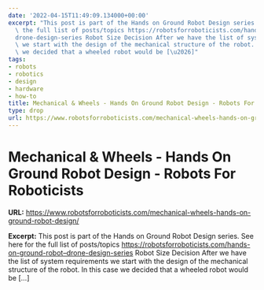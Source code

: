 ```yaml
---
date: '2022-04-15T11:49:09.134000+00:00'
excerpt: "This post is part of the Hands on Ground Robot Design series. See here for\
  \ the full list of posts/topics https://robotsforroboticists.com/hands-on-ground-robot\u2013\
  drone-design-series Robot Size Decision After we have the list of system requirements\
  \ we start with the design of the mechanical structure of the robot. In this case\
  \ we decided that a wheeled robot would be [\u2026]"
tags:
- robots
- robotics
- design
- hardware
- how-to
title: Mechanical & Wheels - Hands On Ground Robot Design - Robots For Roboticists
type: drop
url: https://www.robotsforroboticists.com/mechanical-wheels-hands-on-ground-robot-design/
---
```


# Mechanical & Wheels - Hands On Ground Robot Design - Robots For Roboticists

**URL:** https://www.robotsforroboticists.com/mechanical-wheels-hands-on-ground-robot-design/

**Excerpt:** This post is part of the Hands on Ground Robot Design series. See here for the full list of posts/topics https://robotsforroboticists.com/hands-on-ground-robot–drone-design-series Robot Size Decision After we have the list of system requirements we start with the design of the mechanical structure of the robot. In this case we decided that a wheeled robot would be […]

